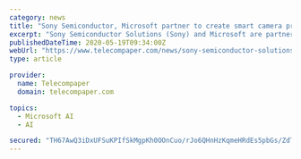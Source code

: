 ```yaml
---
category: news
title: "Sony Semiconductor, Microsoft partner to create smart camera products for enterprise customers"
excerpt: "Sony Semiconductor Solutions (Sony) and Microsoft are partnering to create products that make AI-powered smart cameras and video analytics easier to access and deploy for their mutual customers. As a result of the partnership,"
publishedDateTime: 2020-05-19T09:34:00Z
webUrl: "https://www.telecompaper.com/news/sony-semiconductor-solutions-microsoft-partner-to-create-smart-camera-products-for-enterprise-customers--1339097"
type: article

provider:
  name: Telecompaper
  domain: telecompaper.com

topics:
  - Microsoft AI
  - AI

secured: "TH67AwQ3iDxUFSuKPIfSkMgpKh0OOnCuo/rJo6QHnHzKqmeHRdEs5pbGs/ZdTK4T6yq/il65ukoZihWnGEd6IXUM7yoFmUXK16Roe3YlSZR16J4sm/Zt7omZdb87+gGPli/H7JQmhYxlWAI/rnBziMs8C6WKg3IYMWM2fnwXYsRL0hThYWmtc9sEhcnLuV2aA+EzgpS5ygZgkAIC3LMjmSAXbJqvKwowuZ1ADm4CRm9fZcv3/ww0NCF4q6n4yJBJuBIp9Uifha83ixfuhc61nsV69yJU24E6OanjJlTWFfh00LMKf9W/nEK1sDKl55FC;fsAAIMTvsO1kl0dooHkJsw=="
---
```


